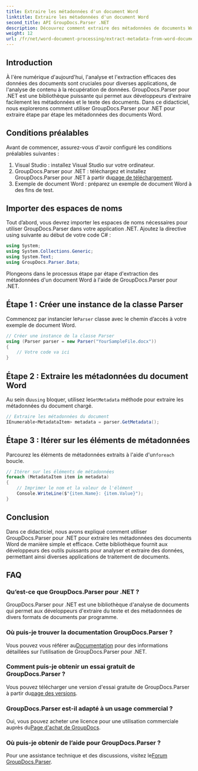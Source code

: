 ```yaml
---
title: Extraire les métadonnées d'un document Word
linktitle: Extraire les métadonnées d'un document Word
second_title: API GroupDocs.Parser .NET
description: Découvrez comment extraire des métadonnées de documents Word à l'aide de GroupDocs.Parser pour .NET. Étapes simples pour analyser et récupérer les informations du document.
weight: 12
url: /fr/net/word-document-processing/extract-metadata-from-word-document/
---
```

## Introduction
À l'ère numérique d'aujourd'hui, l'analyse et l'extraction efficaces des données des documents sont cruciales pour diverses applications, de l'analyse de contenu à la récupération de données. GroupDocs.Parser pour .NET est une bibliothèque puissante qui permet aux développeurs d'extraire facilement les métadonnées et le texte des documents. Dans ce didacticiel, nous explorerons comment utiliser GroupDocs.Parser pour .NET pour extraire étape par étape les métadonnées des documents Word.
## Conditions préalables
Avant de commencer, assurez-vous d'avoir configuré les conditions préalables suivantes :
1. Visual Studio : installez Visual Studio sur votre ordinateur.
2.  GroupDocs.Parser pour .NET : téléchargez et installez GroupDocs.Parser pour .NET à partir du[page de téléchargement](https://releases.groupdocs.com/parser/net/).
3. Exemple de document Word : préparez un exemple de document Word à des fins de test.
## Importer des espaces de noms
Tout d’abord, vous devrez importer les espaces de noms nécessaires pour utiliser GroupDocs.Parser dans votre application .NET. Ajoutez la directive using suivante au début de votre code C# :
```csharp
using System;
using System.Collections.Generic;
using System.Text;
using GroupDocs.Parser.Data;
```
Plongeons dans le processus étape par étape d'extraction des métadonnées d'un document Word à l'aide de GroupDocs.Parser pour .NET.
## Étape 1 : Créer une instance de la classe Parser
 Commencez par instancier le`Parser` classe avec le chemin d’accès à votre exemple de document Word.
```csharp
// Créer une instance de la classe Parser
using (Parser parser = new Parser("YourSampleFile.docx"))
{
    // Votre code va ici
}
```
## Étape 2 : Extraire les métadonnées du document Word
 Au sein du`using` bloquer, utilisez le`GetMetadata` méthode pour extraire les métadonnées du document chargé.
```csharp
// Extraire les métadonnées du document
IEnumerable<MetadataItem> metadata = parser.GetMetadata();
```
## Étape 3 : Itérer sur les éléments de métadonnées
 Parcourez les éléments de métadonnées extraits à l'aide d'un`foreach` boucle.
```csharp
// Itérer sur les éléments de métadonnées
foreach (MetadataItem item in metadata)
{
    // Imprimer le nom et la valeur de l'élément
    Console.WriteLine($"{item.Name}: {item.Value}");
}
```
## Conclusion
Dans ce didacticiel, nous avons expliqué comment utiliser GroupDocs.Parser pour .NET pour extraire les métadonnées des documents Word de manière simple et efficace. Cette bibliothèque fournit aux développeurs des outils puissants pour analyser et extraire des données, permettant ainsi diverses applications de traitement de documents.

## FAQ
### Qu’est-ce que GroupDocs.Parser pour .NET ?
GroupDocs.Parser pour .NET est une bibliothèque d'analyse de documents qui permet aux développeurs d'extraire du texte et des métadonnées de divers formats de documents par programme.
### Où puis-je trouver la documentation GroupDocs.Parser ?
 Vous pouvez vous référer au[Documentation](https://tutorials.groupdocs.com/parser/net/) pour des informations détaillées sur l’utilisation de GroupDocs.Parser pour .NET.
### Comment puis-je obtenir un essai gratuit de GroupDocs.Parser ?
 Vous pouvez télécharger une version d'essai gratuite de GroupDocs.Parser à partir du[page des versions](https://releases.groupdocs.com/).
### GroupDocs.Parser est-il adapté à un usage commercial ?
 Oui, vous pouvez acheter une licence pour une utilisation commerciale auprès du[Page d'achat de GroupDocs](https://purchase.groupdocs.com/buy).
### Où puis-je obtenir de l’aide pour GroupDocs.Parser ?
 Pour une assistance technique et des discussions, visitez le[Forum GroupDocs.Parser](https://forum.groupdocs.com/c/parser/17).